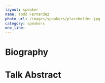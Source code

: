 ```yaml
---
layout: speaker
name: Todd Fernandez
photo_url: /images/speakers/placeholder.jpg
category: speakers
one_line:
---
```


Biography
====

Talk Abstract
=============
